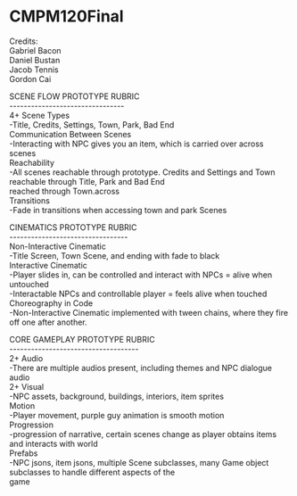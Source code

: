 # CMPM120Final
Credits: <br />
Gabriel Bacon <br />
Daniel Bustan <br />
Jacob Tennis <br />
Gordon Cai <br />

SCENE FLOW PROTOTYPE RUBRIC<br />
--------------------------------<br />
4+ Scene Types<br />
-Title, Credits, Settings, Town, Park, Bad End<br />
Communication Between Scenes<br />
-Interacting with NPC gives you an item, which is carried over across scenes<br />
Reachability<br />
-All scenes reachable through prototype. Credits and Settings and Town reachable through Title, Park and Bad End <br />reached through Town.across<br />
Transitions<br />
-Fade in transitions when accessing town and park Scenes<br />

CINEMATICS PROTOTYPE RUBRIC<br />
---------------------------------<br />
Non-Interactive Cinematic<br />
-Title Screen, Town Scene, and ending with fade to black<br />
Interactive Cinematic<br />
-Player slides in, can be controlled and interact with NPCs = alive when untouched<br />
-Interactable NPCs and controllable player = feels alive when touched<br />
Choreography in Code<br />
-Non-Interactive Cinematic implemented with tween chains, where they fire off one after another. <br />

CORE GAMEPLAY PROTOTYPE RUBRIC<br />
------------------------------------<br />
2+ Audio<br />
-There are multiple audios present, including themes and NPC dialogue audio<br />
2+ Visual<br />
-NPC assets, background, buildings, interiors, item sprites<br />
Motion<br />
-Player movement, purple guy animation is smooth motion<br />
Progression<br />
-progression of narrative, certain scenes change as player obtains items and interacts with world<br />
Prefabs<br />
-NPC jsons, item jsons, multiple Scene subclasses, many Game object subclasses to handle different aspects of the <br />game